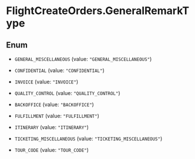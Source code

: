 # FlightCreateOrders.GeneralRemarkType

## Enum


* `GENERAL_MISCELLANEOUS` (value: `"GENERAL_MISCELLANEOUS"`)

* `CONFIDENTIAL` (value: `"CONFIDENTIAL"`)

* `INVOICE` (value: `"INVOICE"`)

* `QUALITY_CONTROL` (value: `"QUALITY_CONTROL"`)

* `BACKOFFICE` (value: `"BACKOFFICE"`)

* `FULFILLMENT` (value: `"FULFILLMENT"`)

* `ITINERARY` (value: `"ITINERARY"`)

* `TICKETING_MISCELLANEOUS` (value: `"TICKETING_MISCELLANEOUS"`)

* `TOUR_CODE` (value: `"TOUR_CODE"`)


